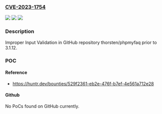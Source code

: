 ### [CVE-2023-1754](https://cve.mitre.org/cgi-bin/cvename.cgi?name=CVE-2023-1754)
![](https://img.shields.io/static/v1?label=Product&message=thorsten%2Fphpmyfaq&color=blue)
![](https://img.shields.io/static/v1?label=Version&message=%3C%203.1.12%20&color=brighgreen)
![](https://img.shields.io/static/v1?label=Vulnerability&message=CWE-20%20Improper%20Input%20Validation&color=brighgreen)

### Description

Improper Input Validation in GitHub repository thorsten/phpmyfaq prior to 3.1.12.

### POC

#### Reference
- https://huntr.dev/bounties/529f2361-eb2e-476f-b7ef-4e561a712e28

#### Github
No PoCs found on GitHub currently.

